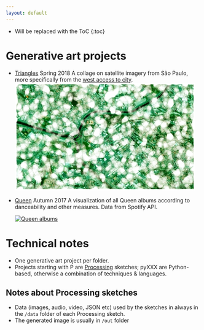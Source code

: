 ```yaml
---
layout: default
---
```



* Will be replaced with the ToC
{:toc}

# Generative art projects

* [Triangles](/PTriangles) Spring 2018
  A collage on satellite imagery from São Paulo, more specifically from the [west access to city](https://www.google.se/maps/@-23.5254695,-46.7478157,14.44z).
  ![SaoPaulo sketch](/PTriangles/out/ssmall.jpg)
* [Queen](/pySpotifyAlbumFeatures) Autumn 2017
  A visualization of all Queen albums according to danceability and other measures. Data from Spotify API.
  
  [![Queen albums](/pySpotifyAlbumFeatures/nodebox/QueenAlbumFeaturesSmall.png)](/pySpotifyAlbumFeatures)


# Technical notes
 * One generative art project per folder. 
 * Projects starting with P are [Processing](processing.org) sketches; pyXXX are Python-based, otherwise a combination of techniques & languages.
 

## Notes about Processing sketches
* Data (images, audio, video, JSON etc) used by the sketches in always in the `/data` folder of each Processing sketch.
* The generated image is usually in `/out` folder
